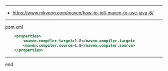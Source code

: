 
---

- https://www.mkyong.com/maven/how-to-tell-maven-to-use-java-8/

---

pom.xml

```xml
    <properties>
        <maven.compiler.target>1.8</maven.compiler.target>
        <maven.compiler.source>1.8</maven.compiler.source>
    </properties>
```

---

end